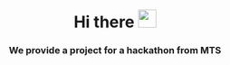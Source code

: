 <h1 align="center">Hi there</a> 
<img src="https://github.com/blackcater/blackcater/raw/main/images/Hi.gif" height="32"/></h1>
<h3 align="center">We provide a project for a hackathon from MTS</h3>
